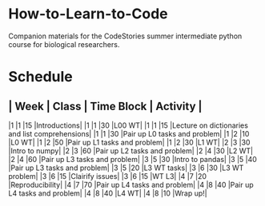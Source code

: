 # How-to-Learn-to-Code
Companion materials for the CodeStories summer intermediate python course for biological researchers.


# Schedule

| Week	| Class	| Time Block	| Activity |
------------------------------------------
|1	|1	|15	|Introductions|
|1	|1	|30	|L00 WT|
|1	|1	|15	|Lecture on dictionaries and list comprehensions|
|1	|1	|30	|Pair up L0 tasks and problem|
|1	|2	|10	|L0 WT|
|1	|2	|50	|Pair up L1 tasks and problem|
|1	|2	|30	|L1 WT|
|2	|3	|30	|Intro to numpy|
|2	|3	|60	|Pair up L2 tasks and problem|
|2	|4	|30	|L2 WT|
|2	|4	|60	|Pair up L3 tasks and problem|
|3	|5	|30	|Intro to pandas|
|3	|5	|40	|Pair up L3 tasks and problem|
|3	|5	|20	|L3 WT tasks|
|3	|6	|30	|L3 WT problem|
|3	|6	|15	|Clairify issues|
|3	|6	|15	|WT L3|
|4	|7	|20	|Reproducibility|
|4	|7	|70	|Pair up L4 tasks and problem|
|4	|8	|40	|Pair up L4 tasks and problem|
|4	|8	|40	|L4 WT|
|4	|8	|10	|Wrap up!|
